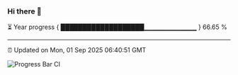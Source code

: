 ### Hi there 👋

⏳ Year progress { ███████████████████▁▁▁▁▁▁▁▁▁▁▁ } 66.65 %

---

⏰ Updated on Mon, 01 Sep 2025 06:40:51 GMT

![Progress Bar CI](https://github.com/DhruviPatel157/GitHub-Actions-Demo/workflows/Progress%20Bar%20CI/badge.svg)
